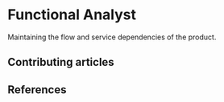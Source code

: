 # Functional Analyst

Maintaining the flow and service dependencies of the product.

## Contributing articles

## References
